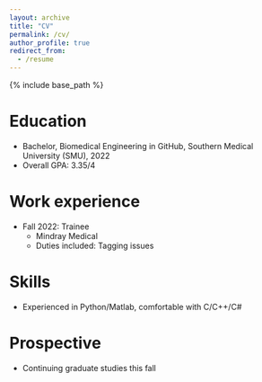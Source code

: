 ```yaml
---
layout: archive
title: "CV"
permalink: /cv/
author_profile: true
redirect_from:
  - /resume
---
```


{% include base_path %}

Education
======
* Bachelor, Biomedical Engineering in GitHub, Southern Medical University (SMU), 2022
* Overall GPA: 3.35/4

Work experience
======
* Fall 2022: Trainee
  * Mindray Medical
  * Duties included: Tagging issues
  
  
Skills
======
* Experienced in Python/Matlab, comfortable with C/C++/C#


<!--Publications
======
  <ul>{% for post in site.publications %}
    {% include archive-single-cv.html %}
  {% endfor %}</ul>
  
Talks
======
  <ul>{% for post in site.talks %}
    {% include archive-single-talk-cv.html %}
  {% endfor %}</ul>
  
Teaching
======
  <ul>{% for post in site.teaching %}
    {% include archive-single-cv.html %}
  {% endfor %}</ul>-->
  
Prospective
======
* Continuing graduate studies this fall
